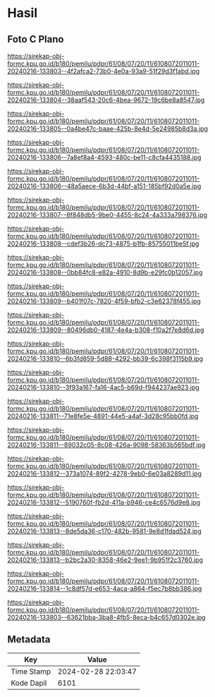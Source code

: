 # Hasil

## Foto C Plano

https://sirekap-obj-formc.kpu.go.id/b180/pemilu/pdpr/61/08/07/20/11/6108072011011-20240216-133803--4f2afca2-73b0-4e0a-93a9-51f29d3f1abd.jpg

https://sirekap-obj-formc.kpu.go.id/b180/pemilu/pdpr/61/08/07/20/11/6108072011011-20240216-133804--38aaf543-20c6-4bea-9672-19c6be8a8547.jpg

https://sirekap-obj-formc.kpu.go.id/b180/pemilu/pdpr/61/08/07/20/11/6108072011011-20240216-133805--0a4be47c-baae-425b-8e4d-5e24985b8d3a.jpg

https://sirekap-obj-formc.kpu.go.id/b180/pemilu/pdpr/61/08/07/20/11/6108072011011-20240216-133806--7a8ef8a4-4593-480c-be11-c8cfa4435188.jpg

https://sirekap-obj-formc.kpu.go.id/b180/pemilu/pdpr/61/08/07/20/11/6108072011011-20240216-133806--48a5aece-6b3d-44bf-a151-185bf92d0a5e.jpg

https://sirekap-obj-formc.kpu.go.id/b180/pemilu/pdpr/61/08/07/20/11/6108072011011-20240216-133807--8f848db5-9be0-4455-8c24-4a333a798376.jpg

https://sirekap-obj-formc.kpu.go.id/b180/pemilu/pdpr/61/08/07/20/11/6108072011011-20240216-133808--cdef3b26-dc73-4875-b1fb-85755011be5f.jpg

https://sirekap-obj-formc.kpu.go.id/b180/pemilu/pdpr/61/08/07/20/11/6108072011011-20240216-133808--0bb84fc8-e82a-4910-8d9b-e29fc0b12057.jpg

https://sirekap-obj-formc.kpu.go.id/b180/pemilu/pdpr/61/08/07/20/11/6108072011011-20240216-133809--b401f07c-7820-4f59-bfb2-c3e62378f455.jpg

https://sirekap-obj-formc.kpu.go.id/b180/pemilu/pdpr/61/08/07/20/11/6108072011011-20240216-133809--80496db0-4187-4e4a-b308-f10a2f7e8d6d.jpg

https://sirekap-obj-formc.kpu.go.id/b180/pemilu/pdpr/61/08/07/20/11/6108072011011-20240216-133810--6b3fd859-5d88-4292-bb39-6c398f3115b9.jpg

https://sirekap-obj-formc.kpu.go.id/b180/pemilu/pdpr/61/08/07/20/11/6108072011011-20240216-133810--3f93a167-fa16-4ac5-b69d-f944237ae923.jpg

https://sirekap-obj-formc.kpu.go.id/b180/pemilu/pdpr/61/08/07/20/11/6108072011011-20240216-133811--71e8fe5e-4891-44e5-a4af-3d28c95bb0fd.jpg

https://sirekap-obj-formc.kpu.go.id/b180/pemilu/pdpr/61/08/07/20/11/6108072011011-20240216-133811--89032c05-8c08-426a-9098-58363b565bdf.jpg

https://sirekap-obj-formc.kpu.go.id/b180/pemilu/pdpr/61/08/07/20/11/6108072011011-20240216-133812--373a1074-89f2-4278-9eb0-6e03a8289d11.jpg

https://sirekap-obj-formc.kpu.go.id/b180/pemilu/pdpr/61/08/07/20/11/6108072011011-20240216-133812--5190760f-fb2d-411a-b946-ce4c6576d9e8.jpg

https://sirekap-obj-formc.kpu.go.id/b180/pemilu/pdpr/61/08/07/20/11/6108072011011-20240216-133813--8de5da36-c170-482b-9581-9e8d1fdad524.jpg

https://sirekap-obj-formc.kpu.go.id/b180/pemilu/pdpr/61/08/07/20/11/6108072011011-20240216-133813--b2bc2a30-8358-46e2-9ee1-9b951f2c3760.jpg

https://sirekap-obj-formc.kpu.go.id/b180/pemilu/pdpr/61/08/07/20/11/6108072011011-20240216-133814--1c8df57d-e653-4aca-a864-f5ec7b8bb386.jpg

https://sirekap-obj-formc.kpu.go.id/b180/pemilu/pdpr/61/08/07/20/11/6108072011011-20240216-133803--63621bba-3ba8-4fb5-8eca-b4c657d0302e.jpg


## Metadata

| Key        | Value               |
| ---------- | ------------------- |
| Time Stamp | 2024-02-28 22:03:47 |
| Kode Dapil | 6101                |



